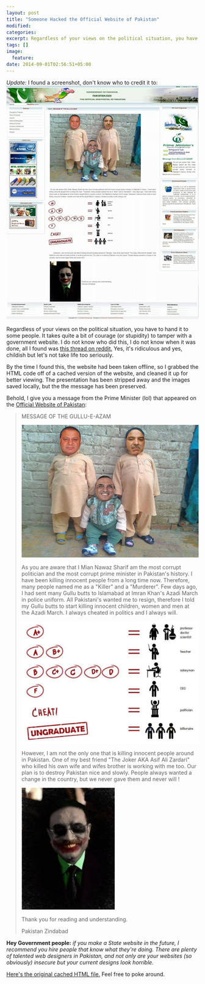 ```yaml
---
layout: post
title: "Someone Hacked the Official Website of Pakistan"
modified:
categories: 
excerpt: Regardless of your views on the political situation, you have to hand it to some people. It takes quite a bit of courage (or stupidity) to tamper with a government website.
tags: []
image:
  feature:
date: 2014-09-01T02:56:51+05:00
---
```


*Update:* I found a screenshot, don't know who to credit it to: ![Screenshot](/media/2014-09-01-someone-hacked-the-official-website-of-pakistan/screenshot.jpg)

Regardless of your views on the political situation, you have to hand it to some people. It takes quite a bit of courage (or stupidity) to tamper with a government website. I do not know who did this, I do not know when it was done, all I found was [this thread on reddit.](http://www.reddit.com/r/pakistan/comments/2f3fry/) Yes, it's ridiculous and yes, childish but let's not take life too seriously.

By the time I found this, the website had been taken offline, so I grabbed the HTML code off of a cached version of the website, and cleaned it up for better viewing. The presentation has been stripped away and the images saved locally, but the the message has been preserved.

Behold, I give you a message from the Prime Minister (lol) that appeared on the [Official Website of Pakistan](http://pakistan.gov.pk):

>MESSAGE OF THE GULLU-E-AZAM
>
>![Photoshopped image of Nawaz Sharif, Shahbaz Sharif, and Asif Ali Zardari. Zardari as a baby](/media/2014-09-01-someone-hacked-the-official-website-of-pakistan/2ltsr40.jpg)
>
>As you are aware that I Mian Nawaz Sharif am the most corrupt politician and
>the most corrupt prime minister in Pakistan's history. I have been killing
>innocent people from a long time now. Therefore, many people named me as a "Killer" and
>a "Murderer". Few days ago, I had sent many Gullu butts to
>Islamabad at Imran Khan's Azadi March in police uniform. All Pakistani's
>wanted me to resign, therefore I told my Gullu butts to start killing innocent
>children, women and men at the Azadi March. I always cheated in politics
>and I always will.
>
>![Illustration of distribution of income compared to education grades achieved](/media/2014-09-01-someone-hacked-the-official-website-of-pakistan/21j7woy.jpg)
>
>However, I am not the only one that is killing innocent people around in
>Pakistan. One of my best friend "The Joker AKA Asif Ali Zardari" who killed his
>own wife and wifes brother is working with me too. Our plan is to destroy
>Pakistan nice and slowly. People always wanted a change in the country, but
>we never gave them and never will !
>
>![Asif Ali Zardari dressed as the Joker from Batman](/media/2014-09-01-someone-hacked-the-official-website-of-pakistan/flki11.jpg)
>
>Thank you for reading and understanding.
>
>Pakistan Zindabad

**Hey Government people:** *if you make a State website in the future, I recommend you hire people that know what they're doing. There are plenty of talented web designers in Pakistan, and not only are your websites (so obviously) insecure but your current designs look horrible.*

[Here's the original cached HTML file.](/media/2014-09-01-someone-hacked-the-official-website-of-pakistan/pakistan.gov.pk.31.8.2014.txt) Feel free to poke around.